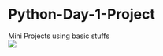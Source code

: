 # Python-Day-1-Project
Mini Projects using basic stuffs
<br>
<img src="C:\Users\moni\Desktop\DSC\repo.png"/>
